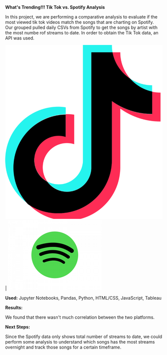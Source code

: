 **What's Trending!!! Tik Tok vs. Spotify Analysis**

In this project, we are performing a comparative analysis to evaluate if the most viewed tik tok videos match the songs that are charting on Spotify. Our grouped
pulled daily CSVs from Spotify to get the songs by artist with the most numbe rof streams to date. In order to obtain the Tik Tok data, an API was used.


![alt text](Images/TikTok.png) | ![alt text](Images/Spotify.png)



**Used:**
Jupyter Notebooks, Pandas, Python, HTML/CSS, JavaScript, Tableau



**Results:**

We found that there wasn't much correlation between the two platforms.



**Next Steps:**

Since the Spotify data only shows total number of streams to date, we could perform some analysis to understand which songs has the most streams overnight and track those songs for a certain timeframe.
